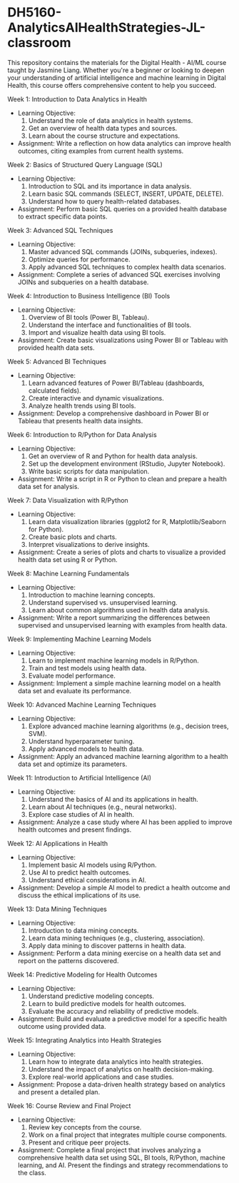 # DH5160-AnalyticsAIHealthStrategies-JL-classroom
This repository contains the materials for the Digital Health - AI/ML course taught by Jasmine Liang. Whether you're a beginner or looking to deepen your understanding of artificial intelligence and machine learning in Digital Health, this course offers comprehensive content to help you succeed.

Week 1: Introduction to Data Analytics in Health
- Learning Objective:
  1. Understand the role of data analytics in health systems.
  2. Get an overview of health data types and sources.
  3. Learn about the course structure and expectations.
- Assignment: Write a reflection on how data analytics can improve health outcomes, citing examples from current health systems.

 Week 2: Basics of Structured Query Language (SQL)
- Learning Objective:
  1. Introduction to SQL and its importance in data analysis.
  2. Learn basic SQL commands (SELECT, INSERT, UPDATE, DELETE).
  3. Understand how to query health-related databases.
- Assignment: Perform basic SQL queries on a provided health database to extract specific data points.

 Week 3: Advanced SQL Techniques
- Learning Objective:
  1. Master advanced SQL commands (JOINs, subqueries, indexes).
  2. Optimize queries for performance.
  3. Apply advanced SQL techniques to complex health data scenarios.
- Assignment: Complete a series of advanced SQL exercises involving JOINs and subqueries on a health database.

 Week 4: Introduction to Business Intelligence (BI) Tools
- Learning Objective:
  1. Overview of BI tools (Power BI, Tableau).
  2. Understand the interface and functionalities of BI tools.
  3. Import and visualize health data using BI tools.
- Assignment: Create basic visualizations using Power BI or Tableau with provided health data sets.

 Week 5: Advanced BI Techniques
- Learning Objective:
  1. Learn advanced features of Power BI/Tableau (dashboards, calculated fields).
  2. Create interactive and dynamic visualizations.
  3. Analyze health trends using BI tools.
- Assignment: Develop a comprehensive dashboard in Power BI or Tableau that presents health data insights.

 Week 6: Introduction to R/Python for Data Analysis
- Learning Objective:
  1. Get an overview of R and Python for health data analysis.
  2. Set up the development environment (RStudio, Jupyter Notebook).
  3. Write basic scripts for data manipulation.
- Assignment: Write a script in R or Python to clean and prepare a health data set for analysis.

 Week 7: Data Visualization with R/Python
- Learning Objective:
  1. Learn data visualization libraries (ggplot2 for R, Matplotlib/Seaborn for Python).
  2. Create basic plots and charts.
  3. Interpret visualizations to derive insights.
- Assignment: Create a series of plots and charts to visualize a provided health data set using R or Python.

 Week 8: Machine Learning Fundamentals
- Learning Objective:
  1. Introduction to machine learning concepts.
  2. Understand supervised vs. unsupervised learning.
  3. Learn about common algorithms used in health data analysis.
- Assignment: Write a report summarizing the differences between supervised and unsupervised learning with examples from health data.

 Week 9: Implementing Machine Learning Models
- Learning Objective:
  1. Learn to implement machine learning models in R/Python.
  2. Train and test models using health data.
  3. Evaluate model performance.
- Assignment: Implement a simple machine learning model on a health data set and evaluate its performance.

 Week 10: Advanced Machine Learning Techniques
- Learning Objective:
  1. Explore advanced machine learning algorithms (e.g., decision trees, SVM).
  2. Understand hyperparameter tuning.
  3. Apply advanced models to health data.
- Assignment: Apply an advanced machine learning algorithm to a health data set and optimize its parameters.

 Week 11: Introduction to Artificial Intelligence (AI)
- Learning Objective:
  1. Understand the basics of AI and its applications in health.
  2. Learn about AI techniques (e.g., neural networks).
  3. Explore case studies of AI in health.
- Assignment: Analyze a case study where AI has been applied to improve health outcomes and present findings.

 Week 12: AI Applications in Health
- Learning Objective:
  1. Implement basic AI models using R/Python.
  2. Use AI to predict health outcomes.
  3. Understand ethical considerations in AI.
- Assignment: Develop a simple AI model to predict a health outcome and discuss the ethical implications of its use.

 Week 13: Data Mining Techniques
- Learning Objective:
  1. Introduction to data mining concepts.
  2. Learn data mining techniques (e.g., clustering, association).
  3. Apply data mining to discover patterns in health data.
- Assignment: Perform a data mining exercise on a health data set and report on the patterns discovered.

 Week 14: Predictive Modeling for Health Outcomes
- Learning Objective:
  1. Understand predictive modeling concepts.
  2. Learn to build predictive models for health outcomes.
  3. Evaluate the accuracy and reliability of predictive models.
- Assignment: Build and evaluate a predictive model for a specific health outcome using provided data.

 Week 15: Integrating Analytics into Health Strategies
- Learning Objective:
  1. Learn how to integrate data analytics into health strategies.
  2. Understand the impact of analytics on health decision-making.
  3. Explore real-world applications and case studies.
- Assignment: Propose a data-driven health strategy based on analytics and present a detailed plan.

 Week 16: Course Review and Final Project
- Learning Objective:
  1. Review key concepts from the course.
  2. Work on a final project that integrates multiple course components.
  3. Present and critique peer projects.
- Assignment: Complete a final project that involves analyzing a comprehensive health data set using SQL, BI tools, R/Python, machine learning, and AI. Present the findings and strategy recommendations to the class.
